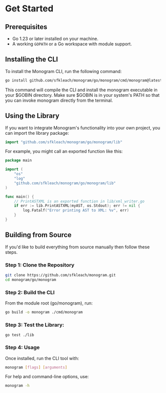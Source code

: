 # Get Started

## Prerequisites

- Go 1.23 or later installed on your machine.
- A working `GOPATH` or a Go workspace with module support.

## Installing the CLI

To install the Monogram CLI, run the following command:

```sh
go install github.com/sfkleach/monogram/go/monogram/cmd/monogram@latest
```

This command will compile the CLI and install the monogram executable in your
$GOBIN directory. Make sure $GOBIN is in your system's PATH so that you can
invoke monogram directly from the terminal.

## Using the Library

If you want to integrate Monogram's functionality into your own project, you can import the library package:

```go
import "github.com/sfkleach/monogram/go/monogram/lib"
```

For example, you might call an exported function like this:

```go
package main

import (
    "os"
    "log"
    "github.com/sfkleach/monogram/go/monogram/lib"
)

func main() {
    // PrintASTXML is an exported function in lib/xml_writer.go
    if err := lib.PrintASTXML(myAST, os.Stdout); err != nil {
        log.Fatalf("Error printing AST to XML: %v", err)
    }
}
```

## Building from Source

If you'd like to build everything from source manually then follow these steps.

### Step 1: Clone the Repository

```sh
git clone https://github.com/sfkleach/monogram.git
cd monogram/go/monogram
```

### Step 2: Build the CLI

From the module root (go/monogram), run:
```sh
go build -o monogram ./cmd/monogram
```

### Step 3: Test the Library:

```
go test ./lib
```

### Step 4: Usage

Once installed, run the CLI tool with:
```sh
monogram [flags] [arguments]
```

For help and command-line options, use:
```sh
monogram -h
```